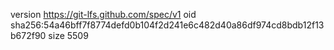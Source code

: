 version https://git-lfs.github.com/spec/v1
oid sha256:54a46bff7f8774defd0b104f2d241e6c482d40a86df974cd8bdb12f13b672f90
size 5509
